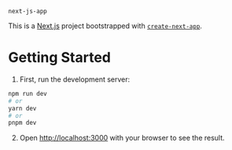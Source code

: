 `next-js-app`

This is a [Next.js](https://nextjs.org/) project bootstrapped with [`create-next-app`](https://github.com/vercel/next.js/tree/canary/packages/create-next-app).

# Getting Started

1. First, run the development server:

```bash
npm run dev
# or
yarn dev
# or
pnpm dev
```

2. Open [http://localhost:3000](http://localhost:3000) with your browser to see the result.